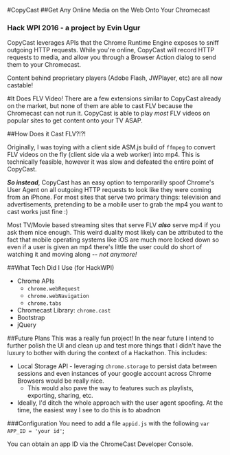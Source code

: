 #CopyCast
##Get Any Online Media on the Web Onto Your Chromecast
### Hack WPI 2016 - a project by Evin Ugur

CopyCast leverages APIs that the Chrome Runtime Engine exposes to sniff outgoing HTTP requests. While you're online, CopyCast will record HTTP requests to media, and allow you through a Browser Action dialog to send them to your Chromecast.

Content behind proprietary players (Adobe Flash, JWPlayer, etc) are all now castable! 

#It Does FLV Video!
There are a few extensions similar to CopyCast already on the market, but none of them are able to cast FLV because the Chromecast can not run it. CopyCast is able to play *_most_* FLV videos on popular sites to get content onto your TV ASAP.

##How Does it Cast FLV?!?!

Originally, I was toying with a client side ASM.js build of `ffmpeg` to convert FLV videos on the fly (client side via a web worker) into mp4. This is technically feasible, however it was slow and defeated the entire point of CopyCast.

***So instead***, CopyCast has an easy option to temporarilly spoof Chrome's User Agent on all outgoing HTTP requests to look like they were coming from an iPhone. For most sites that serve two primary things: television and advertisements, pretending to be a mobile user to grab the mp4 you want to cast works just fine :)

Most TV/Movie based streaming sites that serve FLV ***also*** serve mp4 if you ask them nice enough. This weird duality most likely can be attributed to the fact that mobile operating systems like iOS are much more locked down so even if a user is given an mp4 there's little the user could do short of watching it and moving along -- _not anymore!_

##What Tech Did I Use (for HackWPI) 
* Chrome APIs 
	* 	`chrome.webRequest`
	*	`chrome.webNavigation`
	* 	`chrome.tabs`
* Chromecast Library: `chrome.cast`
* Bootstrap
* jQuery

##Future Plans
This was a really fun project! In the near future I intend to further polish the UI and clean up and test more things that I didn't have the luxury to bother with during the context of a Hackathon. This includes:

* Local Storage API - leveraging `chrome.storage` to persist data between sessions and even instances of your google account across Chrome Browsers would be really nice.
	* This would also pave the way to features such as playlists, exporting, sharing, etc. 
* Ideally, I'd ditch the whole approach with the user agent spoofing. At the time, the easiest way I see to do this is to abadnon 


###Configuration
You need to add a file `appid.js` with the following
`var APP_ID = 'your id'`;

You can obtain an app ID via the ChromeCast Developer Console.
